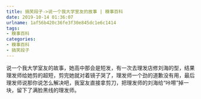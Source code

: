 ```yaml
---
title: 搞笑段子->说一个我大学室友的故事 | 糗事百科
date: 2019-10-14 01:36:07
urlname: 1af56b420c36fe3f30e845dc1e6c1414
tags: 
- 糗事百科
categories:
- 糗事百科
- 搞笑段子
---
```

说一个我大学室友的故事，她高中那会是短发，有一次去理发店修刘海的型，结果理发师给她剪的超短，剪完她就对着镜子哭了，理发师一个劲的道歉没有用，最后理发师说那你说怎么解决吧，我室友直接拿剪刀，把理发师的刘海给“咔嚓”掉一块，留下了满脸黑线的理发师。